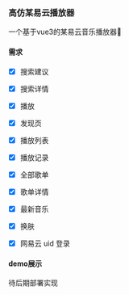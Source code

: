 ### 高仿某易云播放器

一个基于vue3的某易云音乐播放器🎵

#### 需求

- [x] 搜索建议

- [x] 搜索详情

- [x] 播放

- [x] 发现页

- [x] 播放列表

- [x] 播放记录

- [x] 全部歌单

- [x] 歌单详情

- [x] 最新音乐

- [x] 换肤

- [x] 网易云 uid 登录


#### demo展示

待后期部署实现

